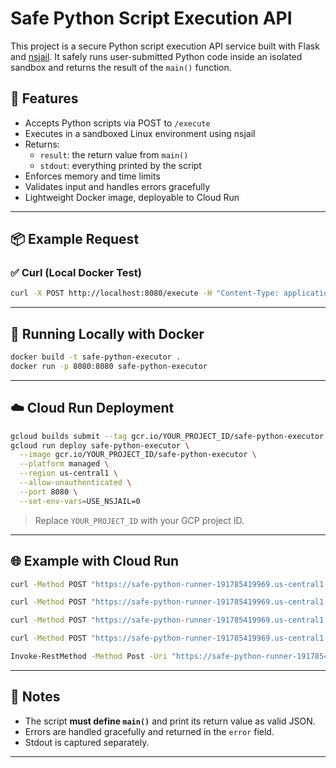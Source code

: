 # Safe Python Script Execution API

This project is a secure Python script execution API service built with Flask and [nsjail](https://github.com/google/nsjail). It safely runs user-submitted Python code inside an isolated sandbox and returns the result of the `main()` function.

## 🚀 Features

- Accepts Python scripts via POST to `/execute`
- Executes in a sandboxed Linux environment using nsjail
- Returns:
  - `result`: the return value from `main()`
  - `stdout`: everything printed by the script
- Enforces memory and time limits
- Validates input and handles errors gracefully
- Lightweight Docker image, deployable to Cloud Run

---

## 📦 Example Request

### ✅ Curl (Local Docker Test)

```bash
curl -X POST http://localhost:8080/execute -H "Content-Type: application/json" -d "{"script": "def main():\n    print(\"Hello from script\")\n    return {\"status\": \"success\"}\n\nif __name__ == \"__main__\":\n    import json\n    print(json.dumps(main()))"}"
```

---

## 🐳 Running Locally with Docker

```bash
docker build -t safe-python-executor .
docker run -p 8080:8080 safe-python-executor
```

---

## ☁️ Cloud Run Deployment

```bash
gcloud builds submit --tag gcr.io/YOUR_PROJECT_ID/safe-python-executor
gcloud run deploy safe-python-executor \
  --image gcr.io/YOUR_PROJECT_ID/safe-python-executor \
  --platform managed \
  --region us-central1 \
  --allow-unauthenticated \
  --port 8080 \
  --set-env-vars=USE_NSJAIL=0
```

> Replace `YOUR_PROJECT_ID` with your GCP project ID.

---

## 🌐 Example with Cloud Run

```bash
curl -Method POST "https://safe-python-runner-191785419969.us-central1.run.app/execute" -ContentType "application/json" -Body '{"script": "import json\n\ndef main():\n    print(\"Hello from main!\")\n    result = {\"status\": \"success\", \"value\": 42}\n    print(json.dumps(result))\n\nif __name__ == \"__main__\":\n    main()"}'
```

```bash
curl -Method POST "https://safe-python-runner-191785419969.us-central1.run.app/execute" -ContentType "application/json" -Body '{"script": "import json\n\ndef main():\n    for i in range(3):\n        print(f\"Loop iteration {i}\")\n    print(json.dumps({\"loop\": \"done\"}))\n\nif __name__ == \"__main__\":\n    main()"}'
```

```bash
curl -Method POST "https://safe-python-runner-191785419969.us-central1.run.app/execute" -ContentType "application/json" -Body '{"script": "import json, math\n\ndef main():\n    result = math.sqrt(25)\n    print(\"Calculated square root\")\n    print(json.dumps({\"sqrt\": result}))\n\nif __name__ == \"__main__\":\n    main()"}'
```

```bash
curl -Method POST "https://safe-python-runner-191785419969.us-central1.run.app/execute" -ContentType "application/json" -Body '{"script": "import json\n\ndef main():\n    print(\"Hello world\")\n    print(json.dumps({\"greeting\": \"hello\"}))\n\nif __name__ == \"__main__\":\n    main()"}'
```

```bash
Invoke-RestMethod -Method Post -Uri "https://safe-python-runner-191785419969.us-central1.run.app/execute" -ContentType "application/json" -Body '{"script": "import json\ndef main():\n print(\"Hello from main!\")\n result = {\"status\": \"success\", \"value\": 42}\n print(json.dumps(result))\n\nif __name__ == \"__main__\":\n main()"}'  
```

---

## 📝 Notes

- The script **must define `main()`** and print its return value as valid JSON.
- Errors are handled gracefully and returned in the `error` field.
- Stdout is captured separately.

---
